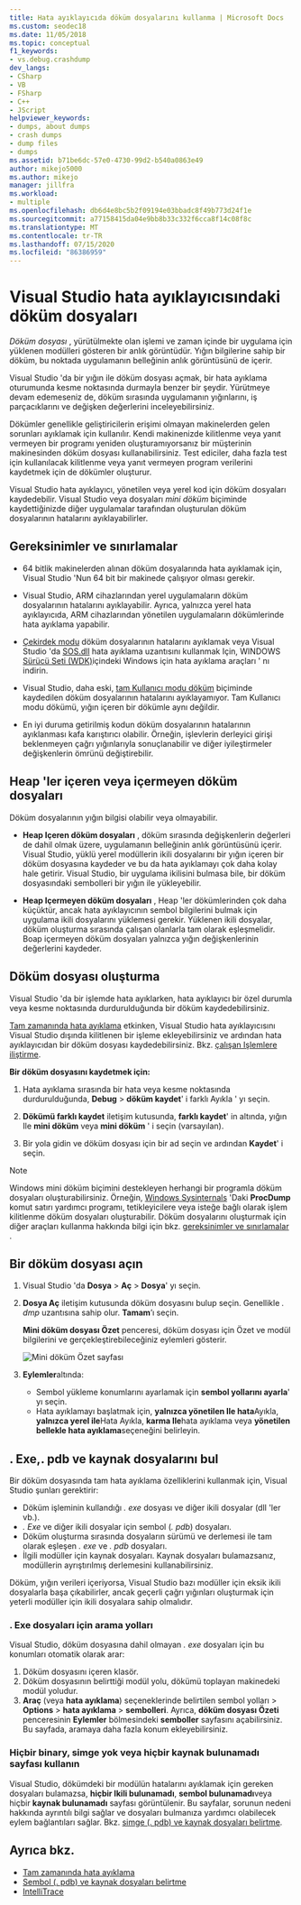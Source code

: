 ```yaml
---
title: Hata ayıklayıcıda döküm dosyalarını kullanma | Microsoft Docs
ms.custom: seodec18
ms.date: 11/05/2018
ms.topic: conceptual
f1_keywords:
- vs.debug.crashdump
dev_langs:
- CSharp
- VB
- FSharp
- C++
- JScript
helpviewer_keywords:
- dumps, about dumps
- crash dumps
- dump files
- dumps
ms.assetid: b71be6dc-57e0-4730-99d2-b540a0863e49
author: mikejo5000
ms.author: mikejo
manager: jillfra
ms.workload:
- multiple
ms.openlocfilehash: db6d4e8bc5b2f09194e03bbadc8f49b773d24f1e
ms.sourcegitcommit: a77158415da04e9bb8b33c332f6cca8f14c08f8c
ms.translationtype: MT
ms.contentlocale: tr-TR
ms.lasthandoff: 07/15/2020
ms.locfileid: "86386959"
---
```

# <a name="dump-files-in-the-visual-studio-debugger"></a>Visual Studio hata ayıklayıcısındaki döküm dosyaları

<a name="BKMK_What_is_a_dump_file_"></a>*Döküm dosyası* , yürütülmekte olan işlemi ve zaman içinde bir uygulama için yüklenen modülleri gösteren bir anlık görüntüdür. Yığın bilgilerine sahip bir döküm, bu noktada uygulamanın belleğinin anlık görüntüsünü de içerir.

Visual Studio 'da bir yığın ile döküm dosyası açmak, bir hata ayıklama oturumunda kesme noktasında durmayla benzer bir şeydir. Yürütmeye devam edemeseniz de, döküm sırasında uygulamanın yığınlarını, iş parçacıklarını ve değişken değerlerini inceleyebilirsiniz.

Dökümler genellikle geliştiricilerin erişimi olmayan makinelerden gelen sorunları ayıklamak için kullanılır. Kendi makinenizde kilitlenme veya yanıt vermeyen bir programı yeniden oluşturamıyorsanız bir müşterinin makinesinden döküm dosyası kullanabilirsiniz. Test ediciler, daha fazla test için kullanılacak kilitlenme veya yanıt vermeyen program verilerini kaydetmek için de dökümler oluşturur.

Visual Studio hata ayıklayıcı, yönetilen veya yerel kod için döküm dosyaları kaydedebilir. Visual Studio veya dosyaları *mini döküm* biçiminde kaydettiğinizde diğer uygulamalar tarafından oluşturulan döküm dosyalarının hatalarını ayıklayabilirler.

## <a name="requirements-and-limitations"></a><a name="BKMK_Requirements_and_limitations"></a>Gereksinimler ve sınırlamalar

- 64 bitlik makinelerden alınan döküm dosyalarında hata ayıklamak için, Visual Studio 'Nun 64 bit bir makinede çalışıyor olması gerekir.

- Visual Studio, ARM cihazlarından yerel uygulamaların döküm dosyalarının hatalarını ayıklayabilir. Ayrıca, yalnızca yerel hata ayıklayıcıda, ARM cihazlarından yönetilen uygulamaların dökümlerinde hata ayıklama yapabilir.

- [Çekirdek modu](/windows-hardware/drivers/debugger/kernel-mode-dump-files) döküm dosyalarının hatalarını ayıklamak veya Visual Studio 'da [SOS.dll](/dotnet/framework/tools/sos-dll-sos-debugging-extension) hata ayıklama uzantısını kullanmak Için, WINDOWS [Sürücü Seti (WDK)](/windows-hardware/drivers/download-the-wdk)içindeki Windows için hata ayıklama araçları ' nı indirin.

- Visual Studio, daha eski, [tam Kullanıcı modu döküm](/windows/desktop/wer/collecting-user-mode-dumps) biçiminde kaydedilen döküm dosyalarının hatalarını ayıklayamıyor. Tam Kullanıcı modu dökümü, yığın içeren bir dökümle aynı değildir.

- En iyi duruma getirilmiş kodun döküm dosyalarının hatalarının ayıklanması kafa karıştırıcı olabilir. Örneğin, işlevlerin derleyici girişi beklenmeyen çağrı yığınlarıyla sonuçlanabilir ve diğer iyileştirmeler değişkenlerin ömrünü değiştirebilir.

## <a name="dump-files-with-or-without-heaps"></a><a name="BKMK_Dump_files__with_or_without_heaps"></a>Heap 'ler içeren veya içermeyen döküm dosyaları

Döküm dosyalarının yığın bilgisi olabilir veya olmayabilir.

- **Heap Içeren döküm dosyaları** , döküm sırasında değişkenlerin değerleri de dahil olmak üzere, uygulamanın belleğinin anlık görüntüsünü içerir. Visual Studio, yüklü yerel modüllerin ikili dosyalarını bir yığın içeren bir döküm dosyasına kaydeder ve bu da hata ayıklamayı çok daha kolay hale getirir. Visual Studio, bir uygulama ikilisini bulmasa bile, bir döküm dosyasındaki sembolleri bir yığın ile yükleyebilir.

- **Heap Içermeyen döküm dosyaları** , Heap 'ler dökümlerinden çok daha küçüktür, ancak hata ayıklayıcının sembol bilgilerini bulmak için uygulama ikili dosyalarını yüklemesi gerekir. Yüklenen ikili dosyalar, döküm oluşturma sırasında çalışan olanlarla tam olarak eşleşmelidir. Boap içermeyen döküm dosyaları yalnızca yığın değişkenlerinin değerlerini kaydeder.

## <a name="create-a-dump-file"></a><a name="BKMK_Create_a_dump_file"></a>Döküm dosyası oluşturma

Visual Studio 'da bir işlemde hata ayıklarken, hata ayıklayıcı bir özel durumla veya kesme noktasında durdurulduğunda bir döküm kaydedebilirsiniz.

[Tam zamanında hata ayıklama](../debugger/just-in-time-debugging-in-visual-studio.md) etkinken, Visual Studio hata ayıklayıcısını Visual Studio dışında kilitlenen bir işleme ekleyebilirsiniz ve ardından hata ayıklayıcıdan bir döküm dosyası kaydedebilirsiniz. Bkz. [çalışan Işlemlere iliştirme](../debugger/attach-to-running-processes-with-the-visual-studio-debugger.md).

**Bir döküm dosyasını kaydetmek için:**

1. Hata ayıklama sırasında bir hata veya kesme noktasında durdurulduğunda, **Debug**  >  **döküm kaydet**' i farklı Ayıkla ' yı seçin.

1. **Dökümü farklı kaydet** iletişim kutusunda, **farklı kaydet**' in altında, yığın Ile **mini döküm** veya **mini döküm** ' i seçin (varsayılan).

1. Bir yola gidin ve döküm dosyası için bir ad seçin ve ardından **Kaydet**' i seçin.

>[!NOTE]
>Windows mini döküm biçimini destekleyen herhangi bir programla döküm dosyaları oluşturabilirsiniz. Örneğin, [Windows Sysinternals](https://technet.microsoft.com/sysinternals/default) 'Daki **ProcDump** komut satırı yardımcı programı, tetikleyicilere veya isteğe bağlı olarak işlem kilitlenme döküm dosyaları oluşturabilir. Döküm dosyalarını oluşturmak için diğer araçları kullanma hakkında bilgi için bkz. [gereksinimler ve sınırlamalar](../debugger/using-dump-files.md#BKMK_Requirements_and_limitations) .

## <a name="open-a-dump-file"></a><a name="BKMK_Open_a_dump_file"></a>Bir döküm dosyası açın

1. Visual Studio 'da **Dosya**  >  **Aç**  >  **Dosya**' yı seçin.

1. **Dosya Aç** iletişim kutusunda döküm dosyasını bulup seçin. Genellikle *. dmp* uzantısına sahip olur. **Tamam**’ı seçin.

   **Mini döküm dosyası Özet** penceresi, döküm dosyası için Özet ve modül bilgilerini ve gerçekleştirebileceğiniz eylemleri gösterir.

   ![Mini döküm Özet sayfası](../debugger/media/dbg_dump_summarypage.png "Mini döküm Özet sayfası")

1. **Eylemler**altında:
   - Sembol yükleme konumlarını ayarlamak için **sembol yollarını ayarla**' yı seçin.
   - Hata ayıklamayı başlatmak için, **yalnızca yönetilen Ile hata**Ayıkla, **yalnızca yerel ile**Hata Ayıkla, **karma Ile**hata ayıklama veya **yönetilen bellekle hata ayıklama**seçeneğini belirleyin.

## <a name="find-exe-pdb-and-source-files"></a><a name="BKMK_Find_binaries__symbol___pdb__files__and_source_files"></a>. Exe,. pdb ve kaynak dosyalarını bul

Bir döküm dosyasında tam hata ayıklama özelliklerini kullanmak için, Visual Studio şunları gerektirir:

- Döküm işleminin kullandığı *. exe* dosyası ve diğer ikili dosyalar (dll 'ler vb.).
- *. Exe* ve diğer ikili dosyalar için sembol (*. pdb*) dosyaları.
- Döküm oluşturma sırasında dosyaların sürümü ve derlemesi ile tam olarak eşleşen *. exe* ve *. pdb* dosyaları.
- İlgili modüller için kaynak dosyaları. Kaynak dosyaları bulamazsanız, modüllerin ayrıştırılmış derlemesini kullanabilirsiniz.

Döküm, yığın verileri içeriyorsa, Visual Studio bazı modüller için eksik ikili dosyalarla başa çıkabilirler, ancak geçerli çağrı yığınları oluşturmak için yeterli modüller için ikili dosyalara sahip olmalıdır.

### <a name="search-paths-for-exe-files"></a>. Exe dosyaları için arama yolları

Visual Studio, döküm dosyasına dahil olmayan *. exe* dosyaları için bu konumları otomatik olarak arar:

1. Döküm dosyasını içeren klasör.
2. Döküm dosyasının belirttiği modül yolu, dökümü toplayan makinedeki modül yoludur.
3. **Araç** (veya **hata ayıklama**) seçeneklerinde belirtilen sembol yolları > **Options**  >  **hata ayıklama**  >  **sembolleri**. Ayrıca, **döküm dosyası Özeti** penceresinin **Eylemler** bölmesindeki **semboller** sayfasını açabilirsiniz. Bu sayfada, aramaya daha fazla konum ekleyebilirsiniz.

### <a name="use-the-no-binary-no-symbols-or-no-source-found-pages"></a>Hiçbir binary, simge yok veya hiçbir kaynak bulunamadı sayfası kullanın

Visual Studio, dökümdeki bir modülün hatalarını ayıklamak için gereken dosyaları bulamazsa, **hiçbir Ikili bulunamadı**, **sembol bulunamadı**veya hiçbir **kaynak bulunamadı** sayfası görüntülenir. Bu sayfalar, sorunun nedeni hakkında ayrıntılı bilgi sağlar ve dosyaları bulmanıza yardımcı olabilecek eylem bağlantıları sağlar. Bkz. [simge (. pdb) ve kaynak dosyaları belirtme](../debugger/specify-symbol-dot-pdb-and-source-files-in-the-visual-studio-debugger.md).

## <a name="see-also"></a>Ayrıca bkz.

- [Tam zamanında hata ayıklama](../debugger/just-in-time-debugging-in-visual-studio.md)
- [Sembol (. pdb) ve kaynak dosyaları belirtme](../debugger/specify-symbol-dot-pdb-and-source-files-in-the-visual-studio-debugger.md)
- [IntelliTrace](../debugger/intellitrace.md)
